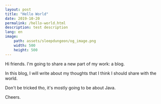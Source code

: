 ```yaml
---
layout: post
title: "Hello World"
date: 2019-10-20
permalink: /hello-world.html
description: test description
lang: en
image:
    path: assets/sleepdungeon/og_image.png
    width: 500
    height: 500
---
```


Hi friends. I'm going to share a new part of my work: a blog.

In this blog, I will write about my thoughts that I think I should share with the world.

Don't be tricked tho, it's mostly going to be about Java.

Cheers.
